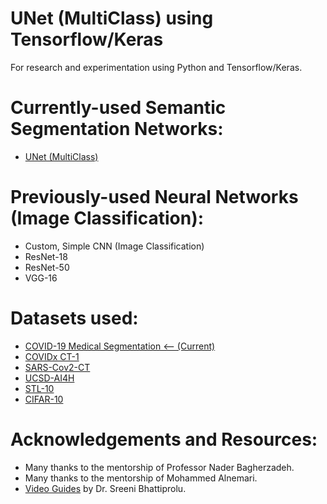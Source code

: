 # UNet (MultiClass) using Tensorflow/Keras
For research and experimentation using Python and Tensorflow/Keras.

# Currently-used Semantic Segmentation Networks: 
+ [UNet (MultiClass)](https://github.com/bnsreenu/python_for_microscopists/blob/master/208-simple_multi_unet_model.py)

# Previously-used Neural Networks (Image Classification):
+ Custom, Simple CNN (Image Classification)
+ ResNet-18
+ ResNet-50
+ VGG-16

# Datasets used: 
+ [COVID-19 Medical Segmentation <-- (Current)](https://medicalsegmentation.com/covid19/)
+ [COVIDx CT-1](https://www.kaggle.com/dataset/c395fb339f210700ba392d81bf200f766418238c2734e5237b5dd0b6fc724fcb/version/1)
+ [SARS-Cov2-CT](https://www.kaggle.com/plameneduardo/sarscov2-ctscan-dataset)
+ [UCSD-AI4H](https://github.com/UCSD-AI4H/COVID-CT) 
+ [STL-10](https://cs.stanford.edu/~acoates/stl10/)
+ [CIFAR-10](https://www.cs.toronto.edu/~kriz/cifar.html)

# Acknowledgements and Resources: 
+ Many thanks to the mentorship of Professor Nader Bagherzadeh.
+ Many thanks to the mentorship of Mohammed Alnemari. 
+ [Video Guides](https://www.youtube.com/watch?v=XyX5HNuv-xE) by Dr. Sreeni Bhattiprolu.

